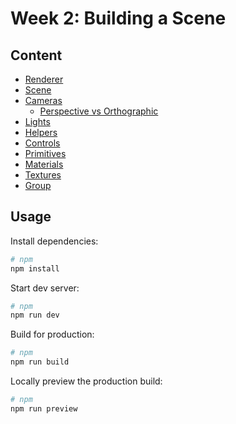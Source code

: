 # Week 2: Building a Scene

## Content

- [Renderer](https://threejs.org/docs/?q=render#api/en/renderers/WebGLRenderer)
- [Scene](https://threejs.org/manual/#en/scenegraph)
- [Cameras](https://threejs.org/manual/#en/cameras)
  - [Perspective vs Orthographic](https://jooohyunpark.github.io/threejs-camera-comparison/)
- [Lights](https://threejs.org/manual/#en/lights)
- [Helpers](https://threejs.org/docs/?q=helper#api/en/helpers/AxesHelper)
- [Controls](https://threejs.org/docs/#examples/en/controls/OrbitControls)
- [Primitives](https://threejs.org/manual/#en/primitives)
- [Materials](https://threejs.org/manual/#en/materials)
- [Textures](https://threejs.org/manual/#en/textures)
- [Group](https://threejs.org/docs/index.html#api/en/objects/Group)

## Usage

Install dependencies:

```sh
# npm
npm install
```

Start dev server:

```sh
# npm
npm run dev
```

Build for production:

```sh
# npm
npm run build
```

Locally preview the production build:

```sh
# npm
npm run preview
```
